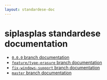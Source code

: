 ```yaml
---
layout: standardese-doc
---
```



# siplasplas standardese documentation


 - [`0.0.0` branch documentation]({{site.url}}{{site.baseurl}}/doc/standardese/0.0.0/)
 - [`feature/type-erasure` branch documentation]({{site.url}}{{site.baseurl}}/doc/standardese/feature__slash__type-erasure/)
 - [`fix-windows-support` branch documentation]({{site.url}}{{site.baseurl}}/doc/standardese/fix-windows-support/)
 - [`master` branch documentation]({{site.url}}{{site.baseurl}}/doc/standardese/master/)